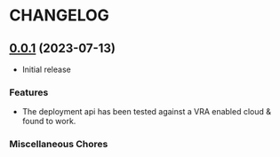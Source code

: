 # CHANGELOG

## [0.0.1](https://github.com/pulumiverse/pulumi-vra/compare/v2.2.0...v0.0.1) (2023-07-13)

* Initial release

### Features

* The deployment api has been tested against a VRA enabled cloud & found to work.

### Miscellaneous Chores
